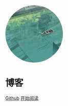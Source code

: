 <img width="180px" style="border-radius: 50%" bor src="./img/avatar.jpg">

# 博客

[Github](https://github.com/yzl-eng)
[开始阅读](README.md)
